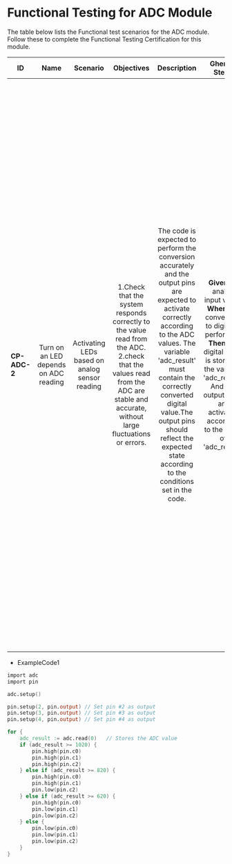 # Functional Testing for ADC Module

The table below lists the Functional test scenarios for the ADC module. Follow these to complete the Functional Testing Certification for this module.

| ID            | Name                                  | Scenario 					    				| Objectives    																							    																	     | Description 																																																                                                                   												| Gherkin Steps 																																																                         | Steps    																																																																																																																																																																																																																																																																																																																		| Expected results 																																																												  | Code Example |
| ------------- | :------:                              | :------: 							     		| :------:   																																										     | :------: 				   																																													       																										| :------:      																																																                         | :------: 																																																																																																																																																																																																																																																																																																																		| :------: 	   																																																													  | :------:     |
| **CP-ADC-2**  | Turn on an LED depends on ADC reading | Activating LEDs based on analog sensor reading| 1.Check that the system responds correctly to the value read from the ADC. <br>2.check that the values read from the ADC are stable and accurate, without large fluctuations or errors.| The code is expected to perform the conversion accurately and the output pins are expected to activate correctly according to the ADC values. The variable 'adc_result' must contain the correctly converted digital value.The output pins should reflect the expected state according to the conditions set in the code.| **Given** an analog input value. <br>**When** the conversion to digital is performed. <br>**Then** the digital value is stored in the variable 'adc_result'. And the output LEDs are activated according to the value of 'adc_result'. | 1.Test Environment Preparation:Configure the test environment with the necessary hardware for code execution, ensure that you have access to the ADC, output pins and reference values for comparisons. <br>2.Test Case Definition: Create test cases covering different ranges of ADC values for each code condition (>= 1020, >= 820, >= 620, and < 620). <br>3. Test Execution:Execute the code with the test values defined in the test case and verify that the output pins are activated correctly according to the conditions set in the code. <br>4.Verification of Results:Check that the output pins are in the expected state for each ADC value, record and analyze the results obtained during the execution of the tests. <br>5.Coverage Analysis:Evaluate the coverage of the tests performed to ensure that all possible paths in the code have been tested. <br>6.Documentation of Results:Document the results of the tests performed, including success cases and possible failures encountered and identify areas of improvement or possible adjustments to the code to optimize its performance. <br>7.Iteration and Continuous Improvement:in case of finding bugs, make corrections in the code and repeat the tests to validate the modifications made.| 1.**System Response to ADC Value**: The output LEDs should activate according to the ADC value, with all conditions met accurately.<br>2.**Verify Stability**: The values read from the ADC should be consistent and reliable, reflecting the true analog input.| ExampleCode1 |
  
-   ExampleCode1

```v
import adc
import pin

adc.setup()

pin.setup(2, pin.output) // Set pin #2 as output
pin.setup(3, pin.output) // Set pin #3 as output
pin.setup(4, pin.output) // Set pin #4 as output

for {
	adc_result := adc.read(0) 	// Stores the ADC value
	if (adc_result >= 1020) {
		pin.high(pin.c0)
		pin.high(pin.c1)
		pin.high(pin.c2)
	} else if (adc_result >= 820) {
		pin.high(pin.c0)
		pin.high(pin.c1)
		pin.low(pin.c2)
	} else if (adc_result >= 620) {
		pin.high(pin.c0)
		pin.low(pin.c1)
		pin.low(pin.c2)
	} else {
		pin.low(pin.c0)
		pin.low(pin.c1)
		pin.low(pin.c2)
	}
}
```